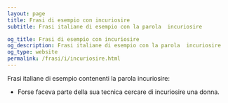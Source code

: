 ```yaml
---
layout: page
title: Frasi di esempio con incuriosire 
subtitle: Frasi italiane di esempio con la parola  incuriosire

og_title: Frasi di esempio con incuriosire 
og_description: Frasi italiane di esempio con la parola  incuriosire
og_type: website
permalink: /frasi/i/incuriosire.html
---
```


Frasi italiane di esempio contenenti la parola incuriosire:


- Forse faceva parte della sua tecnica cercare di incuriosire una donna.
